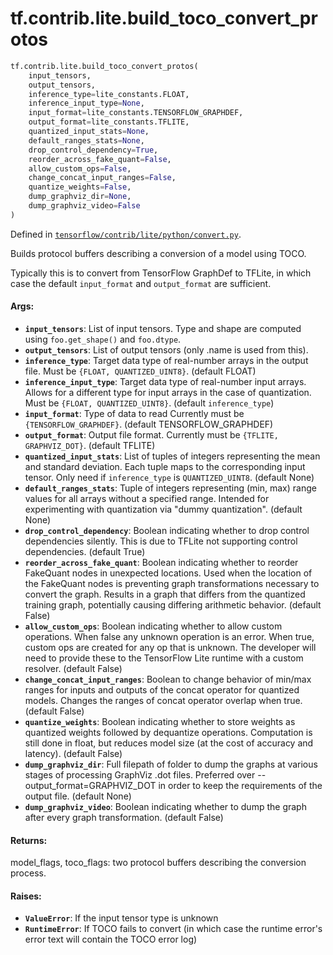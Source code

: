 <div itemscope itemtype="http://developers.google.com/ReferenceObject">
<meta itemprop="name" content="tf.contrib.lite.build_toco_convert_protos" />
</div>

# tf.contrib.lite.build_toco_convert_protos

``` python
tf.contrib.lite.build_toco_convert_protos(
    input_tensors,
    output_tensors,
    inference_type=lite_constants.FLOAT,
    inference_input_type=None,
    input_format=lite_constants.TENSORFLOW_GRAPHDEF,
    output_format=lite_constants.TFLITE,
    quantized_input_stats=None,
    default_ranges_stats=None,
    drop_control_dependency=True,
    reorder_across_fake_quant=False,
    allow_custom_ops=False,
    change_concat_input_ranges=False,
    quantize_weights=False,
    dump_graphviz_dir=None,
    dump_graphviz_video=False
)
```



Defined in [`tensorflow/contrib/lite/python/convert.py`](https://www.tensorflow.org/code/tensorflow/contrib/lite/python/convert.py).

Builds protocol buffers describing a conversion of a model using TOCO.

Typically this is to convert from TensorFlow GraphDef to TFLite, in which
case the default `input_format` and `output_format` are sufficient.

#### Args:

* <b>`input_tensors`</b>: List of input tensors. Type and shape are computed using
    `foo.get_shape()` and `foo.dtype`.
* <b>`output_tensors`</b>: List of output tensors (only .name is used from this).
* <b>`inference_type`</b>: Target data type of real-number arrays in the output file.
    Must be `{FLOAT, QUANTIZED_UINT8}`.  (default FLOAT)
* <b>`inference_input_type`</b>: Target data type of real-number input arrays. Allows
    for a different type for input arrays in the case of quantization.
    Must be `{FLOAT, QUANTIZED_UINT8}`. (default `inference_type`)
* <b>`input_format`</b>: Type of data to read Currently must be
    `{TENSORFLOW_GRAPHDEF}`. (default TENSORFLOW_GRAPHDEF)
* <b>`output_format`</b>: Output file format. Currently must be `{TFLITE,
    GRAPHVIZ_DOT}`. (default TFLITE)
* <b>`quantized_input_stats`</b>: List of tuples of integers representing the mean and
    standard deviation. Each tuple maps to the corresponding input tensor.
    Only need if `inference_type` is `QUANTIZED_UINT8`. (default None)
* <b>`default_ranges_stats`</b>: Tuple of integers representing (min, max) range values
    for all arrays without a specified range. Intended for experimenting with
    quantization via "dummy quantization". (default None)
* <b>`drop_control_dependency`</b>: Boolean indicating whether to drop control
    dependencies silently. This is due to TFLite not supporting control
    dependencies. (default True)
* <b>`reorder_across_fake_quant`</b>: Boolean indicating whether to reorder FakeQuant
    nodes in unexpected locations. Used when the location of the FakeQuant
    nodes is preventing graph transformations necessary to convert the graph.
    Results in a graph that differs from the quantized training graph,
    potentially causing differing arithmetic behavior. (default False)
* <b>`allow_custom_ops`</b>: Boolean indicating whether to allow custom operations.
    When false any unknown operation is an error. When true, custom ops are
    created for any op that is unknown. The developer will need to provide
    these to the TensorFlow Lite runtime with a custom resolver.
    (default False)
* <b>`change_concat_input_ranges`</b>: Boolean to change behavior of min/max ranges for
    inputs and outputs of the concat operator for quantized models. Changes
    the ranges of concat operator overlap when true. (default False)
* <b>`quantize_weights`</b>: Boolean indicating whether to store weights as quantized
    weights followed by dequantize operations. Computation is still done in
    float, but reduces model size (at the cost of accuracy and latency).
    (default False)
* <b>`dump_graphviz_dir`</b>: Full filepath of folder to dump the graphs at various
    stages of processing GraphViz .dot files. Preferred over
    --output_format=GRAPHVIZ_DOT in order to keep the requirements of the
    output file. (default None)
* <b>`dump_graphviz_video`</b>: Boolean indicating whether to dump the graph after
    every graph transformation. (default False)


#### Returns:

model_flags, toco_flags: two protocol buffers describing the conversion
process.


#### Raises:

* <b>`ValueError`</b>: If the input tensor type is unknown
* <b>`RuntimeError`</b>: If TOCO fails to convert (in which case the runtime error's
    error text will contain the TOCO error log)